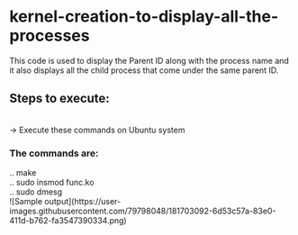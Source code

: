 # kernel-creation-to-display-all-the-processes<br/>
This code is used to display the Parent ID along with the process name and it also displays all the child process that come under the same parent ID.</br>
<h2>Steps to execute:</h2><br/>
-> Execute these commands on Ubuntu system<br/>
<h3>The commands are:</h3>
.. make<br/>
.. sudo insmod func.ko<br/>
.. sudo dmesg<br/>
![Sample output](https://user-images.githubusercontent.com/79798048/181703092-6d53c57a-83e0-411d-b762-fa3547390334.png)

